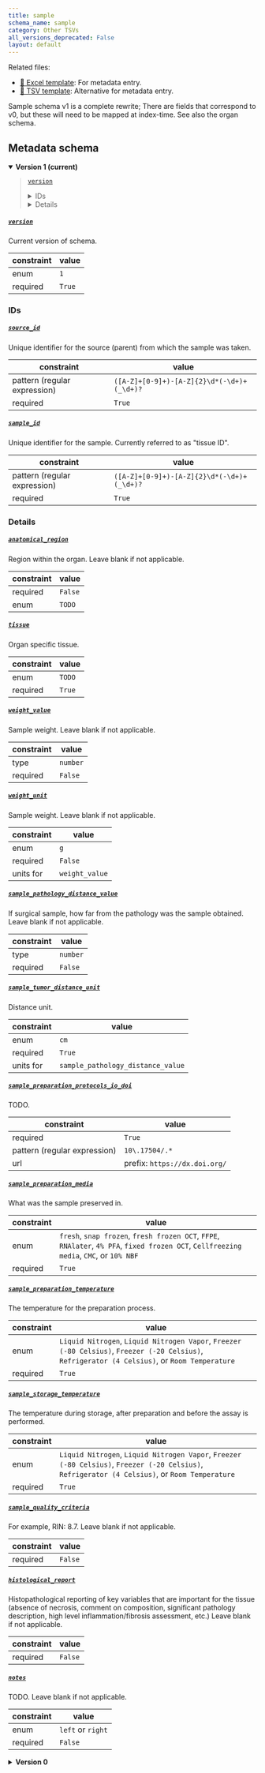 ```yaml
---
title: sample
schema_name: sample
category: Other TSVs
all_versions_deprecated: False
layout: default
---
```


Related files:

- [📝 Excel template](https://raw.githubusercontent.com/hubmapconsortium/ingest-validation-tools/main/docs/sample/sample.xlsx): For metadata entry.
- [📝 TSV template](https://raw.githubusercontent.com/hubmapconsortium/ingest-validation-tools/main/docs/sample/sample.tsv): Alternative for metadata entry.

Sample schema v1 is a complete rewrite; There are fields that correspond to v0, but these will need to be mapped at index-time. See also the organ schema.



## Metadata schema


<details markdown="1" open="true"><summary><b>Version 1 (current)</b></summary>

<blockquote markdown="1">

[`version`](#version)<br>
<details markdown="1"><summary>IDs</summary>

[`source_id`](#source_id)<br>
[`sample_id`](#sample_id)<br>

</details>
<details markdown="1"><summary>Details</summary>

[`anatomical_region`](#anatomical_region)<br>
[`tissue`](#tissue)<br>
[`weight_value`](#weight_value)<br>
[`weight_unit`](#weight_unit)<br>
[`sample_pathology_distance_value`](#sample_pathology_distance_value)<br>
[`sample_tumor_distance_unit`](#sample_tumor_distance_unit)<br>
[`sample_preparation_protocols_io_doi`](#sample_preparation_protocols_io_doi)<br>
[`sample_preparation_media`](#sample_preparation_media)<br>
[`sample_preparation_temperature`](#sample_preparation_temperature)<br>
[`sample_storage_temperature`](#sample_storage_temperature)<br>
[`sample_quality_criteria`](#sample_quality_criteria)<br>
[`histological_report`](#histological_report)<br>
[`notes`](#notes)<br>
</details>

</blockquote>

<a name="version"></a>
##### [`version`](#version)
Current version of schema.

| constraint | value |
| --- | --- |
| enum | `1` |
| required | `True` |

### IDs

<a name="source_id"></a>
##### [`source_id`](#source_id)
Unique identifier for the source (parent) from which the sample was taken.

| constraint | value |
| --- | --- |
| pattern (regular expression) | `([A-Z]+[0-9]+)-[A-Z]{2}\d*(-\d+)+(_\d+)?` |
| required | `True` |

<a name="sample_id"></a>
##### [`sample_id`](#sample_id)
Unique identifier for the sample. Currently referred to as "tissue ID".

| constraint | value |
| --- | --- |
| pattern (regular expression) | `([A-Z]+[0-9]+)-[A-Z]{2}\d*(-\d+)+(_\d+)?` |
| required | `True` |

### Details

<a name="anatomical_region"></a>
##### [`anatomical_region`](#anatomical_region)
Region within the organ. Leave blank if not applicable.

| constraint | value |
| --- | --- |
| required | `False` |
| enum | `TODO` |

<a name="tissue"></a>
##### [`tissue`](#tissue)
Organ specific tissue.

| constraint | value |
| --- | --- |
| enum | `TODO` |
| required | `True` |

<a name="weight_value"></a>
##### [`weight_value`](#weight_value)
Sample weight. Leave blank if not applicable.

| constraint | value |
| --- | --- |
| type | `number` |
| required | `False` |

<a name="weight_unit"></a>
##### [`weight_unit`](#weight_unit)
Sample weight. Leave blank if not applicable.

| constraint | value |
| --- | --- |
| enum | `g` |
| required | `False` |
| units for | `weight_value` |

<a name="sample_pathology_distance_value"></a>
##### [`sample_pathology_distance_value`](#sample_pathology_distance_value)
If surgical sample, how far from the pathology was the sample obtained. Leave blank if not applicable.

| constraint | value |
| --- | --- |
| type | `number` |
| required | `False` |

<a name="sample_tumor_distance_unit"></a>
##### [`sample_tumor_distance_unit`](#sample_tumor_distance_unit)
Distance unit.

| constraint | value |
| --- | --- |
| enum | `cm` |
| required | `True` |
| units for | `sample_pathology_distance_value` |

<a name="sample_preparation_protocols_io_doi"></a>
##### [`sample_preparation_protocols_io_doi`](#sample_preparation_protocols_io_doi)
TODO.

| constraint | value |
| --- | --- |
| required | `True` |
| pattern (regular expression) | `10\.17504/.*` |
| url | prefix: `https://dx.doi.org/` |

<a name="sample_preparation_media"></a>
##### [`sample_preparation_media`](#sample_preparation_media)
What was the sample preserved in.

| constraint | value |
| --- | --- |
| enum | `fresh`, `snap frozen`, `fresh frozen OCT`, `FFPE`, `RNAlater`, `4% PFA`, `fixed frozen OCT`, `Cellfreezing media`, `CMC`, or `10% NBF` |
| required | `True` |

<a name="sample_preparation_temperature"></a>
##### [`sample_preparation_temperature`](#sample_preparation_temperature)
The temperature for the preparation process.

| constraint | value |
| --- | --- |
| enum | `Liquid Nitrogen`, `Liquid Nitrogen Vapor`, `Freezer (-80 Celsius)`, `Freezer (-20 Celsius)`, `Refrigerator (4 Celsius)`, or `Room Temperature` |
| required | `True` |

<a name="sample_storage_temperature"></a>
##### [`sample_storage_temperature`](#sample_storage_temperature)
The temperature during storage, after preparation and before the assay is performed.

| constraint | value |
| --- | --- |
| enum | `Liquid Nitrogen`, `Liquid Nitrogen Vapor`, `Freezer (-80 Celsius)`, `Freezer (-20 Celsius)`, `Refrigerator (4 Celsius)`, or `Room Temperature` |
| required | `True` |

<a name="sample_quality_criteria"></a>
##### [`sample_quality_criteria`](#sample_quality_criteria)
For example, RIN: 8.7. Leave blank if not applicable.

| constraint | value |
| --- | --- |
| required | `False` |

<a name="histological_report"></a>
##### [`histological_report`](#histological_report)
Histopathological reporting of key variables that are important for the tissue (absence of necrosis, comment on composition, significant pathology description, high level inflammation/fibrosis assessment, etc.) Leave blank if not applicable.

| constraint | value |
| --- | --- |
| required | `False` |

<a name="notes"></a>
##### [`notes`](#notes)
TODO. Leave blank if not applicable.

| constraint | value |
| --- | --- |
| enum | `left` or `right` |
| required | `False` |

</details>


<details markdown="1" ><summary><b>Version 0</b></summary>


### IDs

<a name="sample_id"></a>
##### [`sample_id`](#sample_id)
(No description for this field was supplied.)

| constraint | value |
| --- | --- |
| required | `True` |
| pattern (regular expression) | `([A-Z]+[0-9]+)-[A-Z]{2}\d*(-\d+)+(_\d+)?` |

### Donor

<a name="vital_state"></a>
##### [`vital_state`](#vital_state)
Identify the vital state of the donor.

| constraint | value |
| --- | --- |
| required | `True` |
| enum | `living` or `deceased` |

<a name="health_status"></a>
##### [`health_status`](#health_status)
Patient's baseline physical condition prior to immediate event leading to organ/tissue acquisition. For example, if a relatively healthy patient suffers trauma, and as a result of reparative surgery, a tissue sample is collected, the subject will be deemed “relatively healthy”.   Likewise, a relatively healthy subject may have experienced trauma leading to brain death.  As a result of organ donation, a sample is collected.  In this scenario, the subject is deemed “relatively healthy.”.

| constraint | value |
| --- | --- |
| required | `True` |
| enum | `cancer`, `relatively healthy`, or `chronic illness` |

### Medical Procedure

<a name="organ_condition"></a>
##### [`organ_condition`](#organ_condition)
Health status of the organ at the time of sample recovery.

| constraint | value |
| --- | --- |
| required | `True` |
| enum | `healthy` or `diseased` |

<a name="procedure_date"></a>
##### [`procedure_date`](#procedure_date)
Date of procedure to procure organ.

| constraint | value |
| --- | --- |
| type | `date` |
| format | `%Y-%m-%d` |
| required | `True` |

<a name="perfusion_solution"></a>
##### [`perfusion_solution`](#perfusion_solution)
Type of solution that was used to perfuse the organ.

| constraint | value |
| --- | --- |
| required | `True` |
| enum | `UWS`, `HTK`, `Belzer MPS/KPS`, `Formalin`, `Perfadex`, `Unknown`, or `None` |

<a name="pathologist_report"></a>
##### [`pathologist_report`](#pathologist_report)
Further details on organ level QC checks.

| constraint | value |
| --- | --- |
| required | `True` |

<a name="warm_ischemia_time_value"></a>
##### [`warm_ischemia_time_value`](#warm_ischemia_time_value)
Time interval between cessation of blood flow and cooling to 4C. Leave blank if not applicable.

| constraint | value |
| --- | --- |
| type | `number` |
| required | `False` |

<a name="warm_ischemia_time_unit"></a>
##### [`warm_ischemia_time_unit`](#warm_ischemia_time_unit)
Time unit. Leave blank if not applicable.

| constraint | value |
| --- | --- |
| required | `False` |
| enum | `minutes` |
| units for | `warm_ischemia_time_value` |

<a name="cold_ischemia_time_value"></a>
##### [`cold_ischemia_time_value`](#cold_ischemia_time_value)
Time interval on ice to the start of preservation protocol. Leave blank if not applicable.

| constraint | value |
| --- | --- |
| type | `number` |
| required | `False` |

<a name="cold_ischemia_time_unit"></a>
##### [`cold_ischemia_time_unit`](#cold_ischemia_time_unit)
Time unit. Leave blank if not applicable.

| constraint | value |
| --- | --- |
| required | `False` |
| enum | `minutes` |
| units for | `cold_ischemia_time_value` |

### Biospecimen

<a name="specimen_preservation_temperature"></a>
##### [`specimen_preservation_temperature`](#specimen_preservation_temperature)
The temperature of the medium during the preservation process.

| constraint | value |
| --- | --- |
| required | `True` |
| enum | `Liquid Nitrogen`, `Liquid Nitrogen Vapor`, `Freezer (-80 Celsius)`, `Freezer (-20 Celsius)`, `Refrigerator (4 Celsius)`, or `Room Temperature` |

<a name="specimen_quality_criteria"></a>
##### [`specimen_quality_criteria`](#specimen_quality_criteria)
For example, RIN: 8.7. Leave blank if not applicable.

| constraint | value |
| --- | --- |
| required | `False` |

<a name="specimen_tumor_distance_value"></a>
##### [`specimen_tumor_distance_value`](#specimen_tumor_distance_value)
If surgical sample, how far from the tumor was the sample obtained from. Typically a number of centimeters. Leave blank if not applicable or unknown. Leave blank if not applicable.

| constraint | value |
| --- | --- |
| type | `number` |
| required | `False` |

<a name="specimen_tumor_distance_unit"></a>
##### [`specimen_tumor_distance_unit`](#specimen_tumor_distance_unit)
Distance unit. Leave blank if not applicable.

| constraint | value |
| --- | --- |
| required | `False` |
| enum | `cm` |
| units for | `specimen_tumor_distance_value` |

</details>
